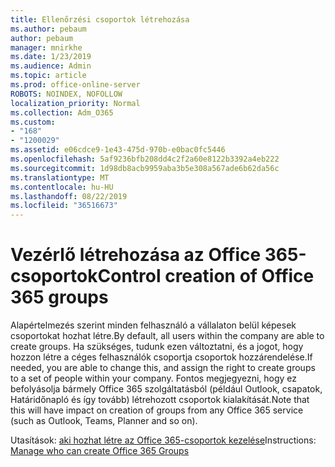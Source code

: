 ```yaml
---
title: Ellenőrzési csoportok létrehozása
ms.author: pebaum
author: pebaum
manager: mnirkhe
ms.date: 1/23/2019
ms.audience: Admin
ms.topic: article
ms.prod: office-online-server
ROBOTS: NOINDEX, NOFOLLOW
localization_priority: Normal
ms.collection: Adm_O365
ms.custom:
- "168"
- "1200029"
ms.assetid: e06cdce9-1e43-475d-970b-e0bac0fc5446
ms.openlocfilehash: 5af9236bfb208dd4c2f2a60e8122b3392a4eb222
ms.sourcegitcommit: 1d98db8acb9959aba3b5e308a567ade6b62da56c
ms.translationtype: MT
ms.contentlocale: hu-HU
ms.lasthandoff: 08/22/2019
ms.locfileid: "36516673"
---
```

# <a name="control-creation-of-office-365-groups"></a><span data-ttu-id="4e5cb-102">Vezérlő létrehozása az Office 365-csoportok</span><span class="sxs-lookup"><span data-stu-id="4e5cb-102">Control creation of Office 365 groups</span></span>

<span data-ttu-id="4e5cb-103">Alapértelmezés szerint minden felhasználó a vállalaton belül képesek csoportokat hozhat létre.</span><span class="sxs-lookup"><span data-stu-id="4e5cb-103">By default, all users within the company are able to create groups.</span></span> <span data-ttu-id="4e5cb-104">Ha szükséges, tudunk ezen változtatni, és a jogot, hogy hozzon létre a céges felhasználók csoportja csoportok hozzárendelése.</span><span class="sxs-lookup"><span data-stu-id="4e5cb-104">If needed, you are able to change this, and assign the right to create groups to a set of people within your company.</span></span> <span data-ttu-id="4e5cb-105">Fontos megjegyezni, hogy ez befolyásolja bármely Office 365 szolgáltatásból (például Outlook, csapatok, Határidőnapló és így tovább) létrehozott csoportok kialakítását.</span><span class="sxs-lookup"><span data-stu-id="4e5cb-105">Note that this will have impact on creation of groups from any Office 365 service (such as Outlook, Teams, Planner and so on).</span></span>
  
<span data-ttu-id="4e5cb-106">Utasítások: [aki hozhat létre az Office 365-csoportok kezelése](https://docs.microsoft.com/office365/admin/create-groups/manage-creation-of-groups)</span><span class="sxs-lookup"><span data-stu-id="4e5cb-106">Instructions: [Manage who can create Office 365 Groups](https://docs.microsoft.com/office365/admin/create-groups/manage-creation-of-groups)</span></span>
